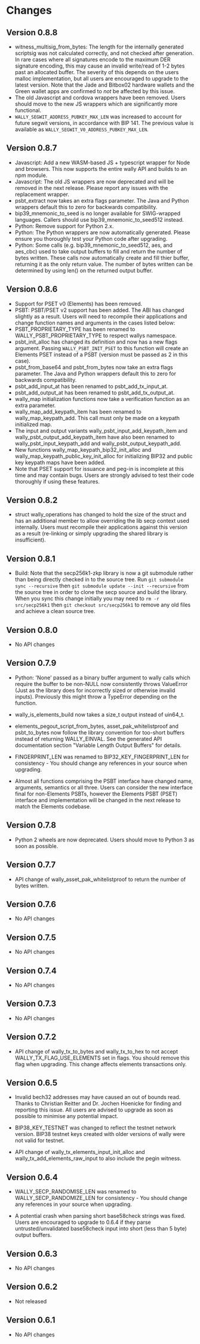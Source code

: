# Changes

## Version 0.8.8
- witness_multisig_from_bytes: The length for the internally generated
  scriptsig was not calculated correctly, and not checked after generation.
  In rare cases where all signatures encode to the maximum DER signature
  encoding, this may cause an invalid write/read of 1-2 bytes past an
  allocated buffer. The severity of this depends on the users malloc
  implementation, but all users are encouraged to upgrade to the latest
  version. Note that the Jade and Bitbox02 hardware wallets and the Green
  wallet apps are confirmed to *not* be affected by this issue.
- The old Javascript and cordova wrappers have been removed. Users should move
  to the new JS wrappers which are significantly more functional.
- `WALLY_SEGWIT_ADDRESS_PUBKEY_MAX_LEN` was increased to account for future
  segwit versions, in accordance with BIP 141. The previous value is available
  as `WALLY_SEGWIT_V0_ADDRESS_PUBKEY_MAX_LEN`.

## Version 0.8.7
- Javascript: Add a new WASM-based JS + typescript wrapper for Node and
  browsers. This now supports the entire wally API and builds to an npm module.
- Javascript: The old JS wrappers are now deprecated and will be removed
  in the next release. Please report any issues with the replacement wrapper.
- psbt_extract now takes an extra flags parameter. The Java and Python
  wrappers default this to zero for backwards compatibility.
- bip39_mnemonic_to_seed is no longer available for SWIG-wrapped languages.
  Callers should use bip39_mnemonic_to_seed512 instead.
- Python: Remove support for Python 2.x.
- Python: The Python wrappers are now automatically generated. Please ensure
  you thoroughly test your Python code after upgrading.
- Python: Some calls (e.g. bip39_mnemonic_to_seed512, aes, and aes_cbc) used
  to take output buffers to fill and return the number of bytes written. These
  calls now automatically create and fill thier buffer, returning it as the
  only return value. The number of bytes written can be determined by using
  len() on the returned output buffer.

## Version 0.8.6
- Support for PSET v0 (Elements) has been removed.
- PSBT: PSBT/PSET v2 support has been added. The ABI has changed slightly as a result.
  Users will need to recompile their applications and change function names and
  arguments in the cases listed below:
- PSBT_PROPRIETARY_TYPE has been renamed to WALLY_PSBT_PROPRIETARY_TYPE to respect
  wallys namespace.
- psbt_init_alloc has changed its definition and now has a new flags argument.
  Passing `WALLY_PSBT_INIT_PSET` to this function will create an Elements
  PSET instead of a PSBT (version must be passed as 2 in this case).
- psbt_from_base64 and psbt_from_bytes now take an extra flags parameter. The
  Java and Python wrappers default this to zero for backwards compatibility.
- psbt_add_input_at has been renamed to psbt_add_tx_input_at.
- psbt_add_output_at has been renamed to psbt_add_tx_output_at.
- wally_map initialization functions now take a verification function
  as an extra parameter.
- wally_map_add_keypath_item has been renamed to wally_map_keypath_add.
  This call must only be made on a keypath initialized map.
- The input and output variants wally_psbt_input_add_keypath_item and
  wally_psbt_output_add_keypath_item have also been renamed to
  wally_psbt_input_keypath_add and wally_psbt_output_keypath_add.
- New functions wally_map_keypath_bip32_init_alloc and
  wally_map_keypath_public_key_init_alloc for initializing BIP32 and public key
  keypath maps have been added.
- Note that PSET support for issuance and peg-in is incomplete at this time and
  may contain bugs. Users are strongly advised to test their code thoroughly
  if using these features.

## Version 0.8.2

- struct wally_operations has changed to hold the size of the struct
  and has an additional member to allow overriding the lib secp context
  used internally. Users must recompile their applications against this
  version as a result (re-linking or simply upgrading the shared library
  is insufficient).

## Version 0.8.1

- Build: Note that the secp256k1-zkp library is now a git submodule rather
  than being directly checked in to the source tree. Run
  `git submodule sync --recursive` then `git submodule update --init --recursive`
  from the source tree in order to clone the secp source and build the library.
  When you sync this change initially you may need to `rm -r src/secp256k1` then
  `git checkout src/secp256k1` to remove any old files and achieve a clean
  source tree.

## Version 0.8.0

- No API changes

## Version 0.7.9

- Python: 'None' passed as a binary buffer argument to wally calls which
  require the buffer to be non-NULL now consistently throws ValueError (Just
  as the library does for incorrectly sized or otherwise invalid inputs).
  Previously this might throw a TypeError depending on the function.

- wally_is_elements_build now takes a size_t output instead of uin64_t.

- elements_pegout_script_from_bytes, asset_pak_whitelistproof and
  psbt_to_bytes now follow the library convention for too-short buffers
  instead of returning WALLY_EINVAL. See the generated API documentation
  section "Variable Length Output Buffers" for details.

- FINGERPRINT_LEN was renamed to BIP32_KEY_FINGERPRINT_LEN for
  consistency - You should change any references in your source when upgrading.

- Almost all functions comprising the PSBT interface have changed name,
  arguments, semantics or all three. Users can consider the new interface
  final for non-Elements PSBTs, however the Elements PSBT (PSET) interface
  and implementation will be changed in the next release to match the
  Elements codebase.

## Version 0.7.8

- Python 2 wheels are now deprecated. Users should move to Python 3 as soon as possible.

## Version 0.7.7

- API change of wally_asset_pak_whitelistproof to return the number of bytes written.

## Version 0.7.6

- No API changes

## Version 0.7.5

- No API changes

## Version 0.7.4

- No API changes

## Version 0.7.3

- No API changes

## Version 0.7.2

- API change of wally_tx_to_bytes and wally_tx_to_hex to not accept
  WALLY_TX_FLAG_USE_ELEMENTS set in flags. You should remove this flag when
  upgrading. This change affects elements transactions only.

## Version 0.6.5

- Invalid bech32 addresses may have caused an out of bounds read. Thanks to
  Christian Reitter and Dr. Jochen Hoenicke for finding and reporting this
  issue. All users are advised to upgrade as soon as possible to minimise
  any potential impact.

- BIP38_KEY_TESTNET was changed to reflect the testnet network version. BIP38 testnet keys
  created with older versions of wally were not valid for testnet.

- API change of wally_tx_elements_input_init_alloc and wally_tx_add_elements_raw_input
  to also include the pegin witness.

## Version 0.6.4

- WALLY_SECP_RANDOMISE_LEN was renamed to WALLY_SECP_RANDOMIZE_LEN for
  consistency - You should change any references in your source when upgrading.

- A potential crash when parsing short base58check strings was fixed. Users
  are encouraged to upgrade to 0.6.4 if they parse untrusted/unvalidated
  base58check input into short (less than 5 byte) output buffers.

## Version 0.6.3

- No API changes

## Version 0.6.2

- Not released

## Version 0.6.1

- No API changes
